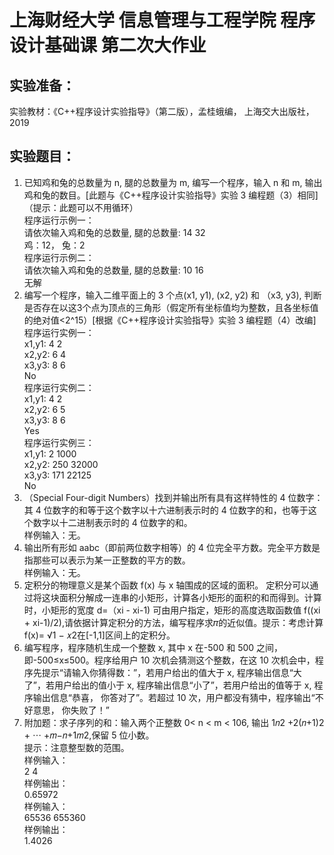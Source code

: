 # 上海财经大学 信息管理与工程学院 程序设计基础课 第二次大作业
## 实验准备： 
实验教材：《C++程序设计实验指导》（第二版），孟桂蛾编， 上海交大出版社，2019
## 实验题目： 
1. 已知鸡和兔的总数量为 n, 腿的总数量为 m, 编写一个程序，输入 n 和 m, 输出鸡和兔的数目。[此题与《C++程序设计实验指导》实验 3 编程题（3）相同] （提示：此题可以不用循环）<br>
程序运行示例一：<br>
请依次输入鸡和兔的总数量, 腿的总数量: 14 32 <br>
鸡：12， 兔：2 <br>
程序运行示例二：<br>
请依次输入鸡和兔的总数量, 腿的总数量: 10 16<br> 
无解<br> 
2. 编写一个程序，输入二维平面上的 3 个点(x1, y1), (x2, y2) 和 （x3, y3), 判断是否存在以这3个点为顶点的三角形（假定所有坐标值均为整数，且各坐标值的绝对值<2^15）[根据《C++程序设计实验指导》实验 3 编程题（4）改编] <br>
程序运行实例一：<br> 
x1,y1: 4 2 <br>
x2,y2: 6 4 <br>
x3,y3: 8 6 <br>
No <br>
程序运行实例二： <br>
x1,y1: 4 2 <br>
x2,y2: 6 5 <br>
x3,y3: 8 6 <br>
Yes<br>
程序运行实例三：<br> 
x1,y1: 2 1000<br>
x2,y2: 250 32000<br>
x3,y3: 171 22125<br>
No<br>
3. （Special Four-digit Numbers）找到并输出所有具有这样特性的 4 位数字：其 4 位数字的和等于这个数字以十六进制表示时的 4 位数字的和，也等于这个数字以十二进制表示时的 4 位数字的和。<br>
样例输入：无。<br>
4. 输出所有形如 aabc（即前两位数字相等）的 4 位完全平方数。完全平方数是指那些可以表示为某一正整数的平方的数。<br>
样例输入：无。<br>
5. 定积分的物理意义是某个函数 f(x) 与 x 轴围成的区域的面积。 定积分可以通过将这块面积分解成一连串的小矩形，计算各小矩形的面积的和而得到。计算时，小矩形的宽度 d=（xi - xi-1) 可由用户指定，矩形的高度选取函数值 f((xi + xi-1)/2),请依据计算定积分的方法，编写程序求𝜋的近似值。提示：考虑计算f(x)= √1 − 𝑥2在[-1,1]区间上的定积分。<br>
6. 编写程序，程序随机生成一个整数 x, 其中 x 在-500 和 500 之间，即-500≤x≤500。程序给用户 10 次机会猜测这个整数，在这 10 次机会中，程序先提示“请输入你猜得数：”，若用户给出的值大于 x, 程序输出信息“大 了”，若用户给出的值小于 x, 程序输出信息“小了”，若用户给出的值等于 x, 程序输出信息“恭喜， 你答对了”。若超过 10 次，用户都没有猜中，程序输出“不好意思， 你失败了！”<br> 
7. 附加题：求子序列的和：输入两个正整数 0< n < m < 106, 输出 1𝑛2 +2(𝑛+1)2 + ⋯ +𝑚−𝑛+1𝑚2,保留 5 位小数。<br>
提示：注意整型数的范围。<br>
样例输入：<br>
2 4<br>
样例输出：<br>
0.65972<br>
样例输入：<br>
65536 655360<br>
样例输出：<br>
1.4026<br>
